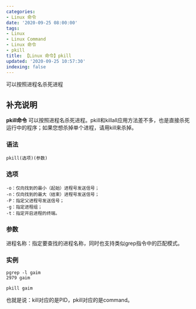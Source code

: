 ```yaml
---
categories:
- Linux 命令
date: '2020-09-25 08:00:00'
tags:
- Linux
- Linux Command
- Linux 命令
- pkill
title: 【Linux 命令】pkill
updated: '2020-09-25 10:57:30'
indexing: false
---
```


可以按照进程名杀死进程

## 补充说明

**pkill命令** 可以按照进程名杀死进程。pkill和killall应用方法差不多，也是直接杀死运行中的程序；如果您想杀掉单个进程，请用kill来杀掉。

### 语法

```shell
pkill(选项)(参数)
```

### 选项

```shell
-o：仅向找到的最小（起始）进程号发送信号；
-n：仅向找到的最大（结束）进程号发送信号；
-P：指定父进程号发送信号；
-g：指定进程组；
-t：指定开启进程的终端。
```

### 参数

进程名称：指定要查找的进程名称，同时也支持类似grep指令中的匹配模式。

### 实例

```shell
pgrep -l gaim
2979 gaim

pkill gaim
```

也就是说：kill对应的是PID，pkill对应的是command。


<!-- Linux命令行搜索引擎：https://jaywcjlove.github.io/linux-command/ -->
